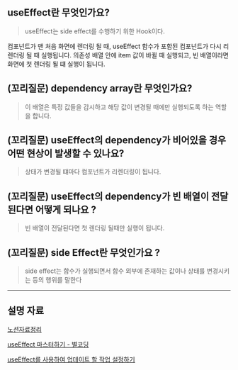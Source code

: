 ## useEffect란 무엇인가요?

> useEffect는 side effect를 수행하기 위한 Hook이다.

컴포넌트가 맨 처음 화면에 렌더링 될 때, useEffect 함수가 포함된 컴포넌트가 다시 리렌더링 될 때 실행됩니다. 의존성 배열 안에 item 값이 바뀔 때 실행되고, 빈 배열이라면 화면에 첫 렌더링 될 떄 실행이 됩니다.

## (꼬리질문) dependency array란 무엇인가요?

> 이 배열은 특정 값들을 감시하고 해당 값이 변경될 때에만 실행되도록 하는 역할을 합니다.

## (꼬리질문) useEffect의 dependency가 비어있을 경우 어떤 현상이 발생할 수 있나요?

> 상태가 변경될 떄마다 컴포넌트가 리렌더링이 됩니다.

## (꼬리질문) useEffect의 dependency가 빈 배열이 전달된다면 어떻게 되나요 ?

> 빈 배열이 전달된다면 첫 렌더링 될때만 실행이 됩니다.

## (꼬리질문) side Effect란 무엇인가요 ?

> side effect는 함수가 실행되면서 함수 외부에 존재하는 값이나 상태를 변경시키는 등의 행위를 말한다

---

## 설명 자료

[노션자료정리](https://potent-havarti-4b7.notion.site/useEffect-aa186814dd0e4ae199b2f342cbefdb08?pvs=4)

[useEffect 마스터하기 - 별코딩](https://www.youtube.com/watch?v=kyodvzc5GHU)

[useEffect를 사용하여 업데이트 할 작업 설정하기](https://react.vlpt.us/basic/16-useEffect.html)

